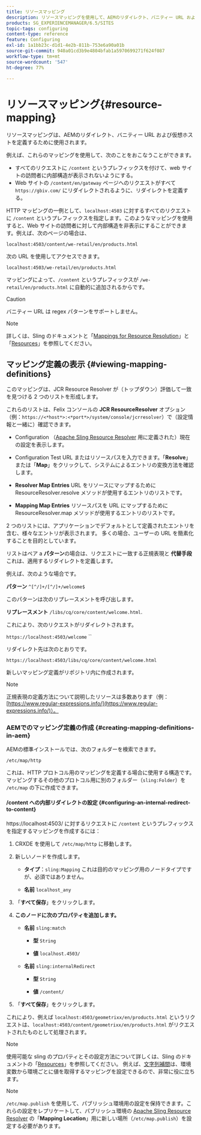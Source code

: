 ```yaml
---
title: リソースマッピング
description: リソースマッピングを使用して、AEMのリダイレクト、バニティー URL および仮想ホストを定義する方法について説明します。
products: SG_EXPERIENCEMANAGER/6.5/SITES
topic-tags: configuring
content-type: reference
feature: Configuring
exl-id: 1a1bb23c-d1d1-4e2b-811b-753e6a90a01b
source-git-commit: 940a01cd3b9e4804bfab1a5970699271f624f087
workflow-type: tm+mt
source-wordcount: '547'
ht-degree: 77%

---
```


# リソースマッピング{#resource-mapping}

リソースマッピングは、AEMのリダイレクト、バニティー URL および仮想ホストを定義するために使用されます。

例えば、これらのマッピングを使用して、次のことをおこなうことができます。

* すべてのリクエストに `/content` というプレフィックスを付けて、web サイトの訪問者に内部構造が表示されないようにする。
* Web サイトの `/content/en/gateway` ページへのリクエストがすべて `https://gbiv.com/` にリダイレクトされるように、リダイレクトを定義する。

HTTP マッピングの一例として、`localhost:4503` に対するすべてのリクエストに `/content` というプレフィックスを指定します。このようなマッピングを使用すると、Web サイトの訪問者に対して内部構造を非表示にすることができます。例えば、次のページの場合は、

`localhost:4503/content/we-retail/en/products.html`

次の URL を使用してアクセスできます。

`localhost:4503/we-retail/en/products.html`

マッピングによって、`/content` というプレフィックスが `/we-retail/en/products.html` に自動的に追加されるからです。

>[!CAUTION]
>
>バニティー URL は regex パターンをサポートしません。

>[!NOTE]
>
>詳しくは、Sling のドキュメントと「[Mappings for Resource Resolution](https://sling.apache.org/site/resources.html)」と「[Resources](https://sling.apache.org/site/mappings-for-resource-resolution.html)」を参照してください。

## マッピング定義の表示 {#viewing-mapping-definitions}

このマッピングは、JCR Resource Resolver が（トップダウン）評価して一致を見つける 2 つのリストを形成します。

これらのリストは、Felix コンソールの **JCR ResourceResolver** オプション（例：`https://<*host*>:<*port*>/system/console/jcrresolver`）で（設定情報と一緒に）確認できます。

* Configuration
（[Apache Sling Resource Resolver](/help/overview/seo-and-url-management.md#etc-map) 用に定義された）現在の設定を表示します。

* Configuration Test
URL またはリソースパスを入力できます。「**Resolve**」または「**Map**」をクリックして、システムによるエントリの変換方法を確認します。

* **Resolver Map Entries**
URL をリソースにマップするために ResourceResolver.resolve メソッドが使用するエントリのリストです。

* **Mapping Map Entries**
リソースパスを URL にマップするために ResourceResolver.map メソッドが使用するエントリのリストです。

2 つのリストには、アプリケーションでデフォルトとして定義されたエントリを含む、様々なエントリが表示されます。 多くの場合、ユーザーの URL を簡素化することを目的としています。

リストはペア a **パターン**&#x200B;の場合は、リクエストに一致する正規表現と **代替手段** これは、適用するリダイレクトを定義します。

例えば、次のような場合です。

**パターン** `^[^/]+/[^/]+/welcome$`

このパターンは次のリプレースメントを呼び出します。

**リプレースメント** `/libs/cq/core/content/welcome.html`.

これにより、次のリクエストがリダイレクトされます。

`https://localhost:4503/welcome` ``

リダイレクト先は次のとおりです。

`https://localhost:4503/libs/cq/core/content/welcome.html`

新しいマッピング定義がリポジトリ内に作成されます。

>[!NOTE]
>
>正規表現の定義方法について説明したリソースは多数あります（例：[https://www.regular-expressions.info/](https://www.regular-expressions.info/)）。

### AEMでのマッピング定義の作成 {#creating-mapping-definitions-in-aem}

AEMの標準インストールでは、次のフォルダーを検索できます。

`/etc/map/http`

これは、HTTP プロトコル用のマッピングを定義する場合に使用する構造です。マッピングするその他のプロトコル用に別のフォルダー（`sling:Folder`）を `/etc/map` の下に作成できます。

#### /content への内部リダイレクトの設定 {#configuring-an-internal-redirect-to-content}

https://localhost:4503/ に対するリクエストに `/content` というプレフィックスを指定するマッピングを作成するには：

1. CRXDE を使用して `/etc/map/http` に移動します。

1. 新しいノードを作成します。

   * **タイプ**：`sling:Mapping`
これは目的のマッピング用のノードタイプですが、必須ではありません。

   * **名前** `localhost_any`

1. 「**すべて保存**」をクリックします。
1. **このノードに次のプロパティを追加します。**

   * **名前** `sling:match`

      * **型** `String`

      * **値** `localhost.4503/`
   * **名前** `sling:internalRedirect`

      * **型** `String`

      * **値** `/content/`


1. 「**すべて保存**」をクリックします。

これにより、例えば `localhost:4503/geometrixx/en/products.html` というリクエストは、`localhost:4503/content/geometrixx/en/products.html` がリクエストされたものとして処理されます。

>[!NOTE]
>
>使用可能な sling のプロパティとその設定方法について詳しくは、Sling のドキュメントの「[Resources](https://sling.apache.org/site/mappings-for-resource-resolution.html)」を参照してください。
>例えば、[文字列補間](https://sling.apache.org/documentation/the-sling-engine/mappings-for-resource-resolution.html#string-interpolation-for-etcmap)は、環境変数から環境ごとに値を取得するマッピングを設定できるので、非常に役に立ちます。

>[!NOTE]
>
>`/etc/map.publish` を使用して、パブリッシュ環境用の設定を保持できます。これらの設定をレプリケートして、パブリッシュ環境の [Apache Sling Resource Resolver](/help/overview/seo-and-url-management.md#etc-map) の「**Mapping Location**」用に新しい場所（`/etc/map.publish`）を設定する必要があります。
